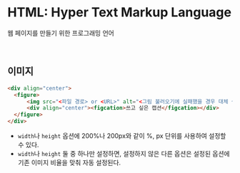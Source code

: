 # HTML: Hyper Text Markup Language
<p>웹 페이지를 만들기 위한 프로그래밍 언어</p>

<br>

## 이미지
<p>

```html
<div align="center">
  <figure>
      <img src="<파일 경로> or <URL>" alt="<그림 불러오기에 실패했을 경우 대체 설명>" width="200" height="400">
      <div align="center"><figcation>쓰고 싶은 캡션</figcation></div>
  </figure>
</div>
```
- `width`나 `height` 옵션에 200%나 200px와 같이 %, px 단위를 사용하여 설정할 수 있다.
- `width`나 `height` 둘 중 하나만 설정하면, 설정하지 않은 다른 옵션은 설정된 옵션에 기존 이미지 비율을 맞춰 자동 설정된다.
</p>